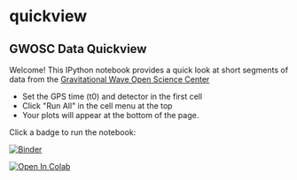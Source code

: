# quickview

## GWOSC Data Quickview

Welcome! This IPython notebook provides a quick look at short segments of data from the <a href='https://gw-openscience.org/'>Gravitational Wave Open Science Center</a>

* Set the GPS time (t0) and detector in the first cell
* Click "Run All" in the cell menu at the top
* Your plots will appear at the bottom of the page.


Click a badge to run the notebook: 

[![Binder](https://mybinder.org/badge_logo.svg)](https://mybinder.org/v2/gh/losc-tutorial/quickview/master?filepath=index.ipynb)

[![Open In Colab](https://colab.research.google.com/assets/colab-badge.svg)](https://colab.research.google.com/github/losc-tutorial/quickview/blob/master/index.ipynb)
